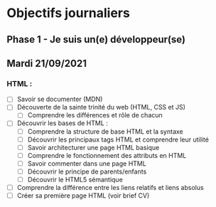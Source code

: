 # Objectifs journaliers

## Phase 1 - Je suis un(e) développeur(se)

## Mardi 21/09/2021

### HTML :

* [ ] Savoir se documenter (MDN)
* [ ] Découverte de la sainte trinité du web (HTML, CSS et JS)
  * [ ] Comprendre les différences et rôle de chacun
* [ ] Découvrir les bases de HTML :
  * [ ] Comprendre la structure de base HTML et la syntaxe
  * [ ] Découvrir les principaux tags HTML et comprendre leur utilité
  * [ ] Savoir architecturer une page HTML basique
  * [ ] Comprendre le fonctionnement des attributs en HTML
  * [ ] Savoir commenter dans une page HTML
  * [ ] Découvrir le principe de parents/enfants
  * [ ] Découvrir le HTML5 sémantique
* [ ] Comprendre la différence entre les liens relatifs et liens absolus
* [ ] Créer sa première page HTML (voir brief CV)

